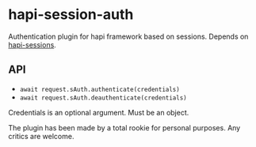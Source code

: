 # hapi-session-auth
Authentication plugin for hapi framework based on sessions. Depends on [hapi-sessions](https://github.com/alexander3um/hapi-sessions).
## API
* `await request.sAuth.authenticate(credentials)`
* `await request.sAuth.deauthenticate(credentials)`

Credentials is an optional argument. Must be an object.

The plugin has been made by a total rookie for personal purposes. Any critics are welcome.